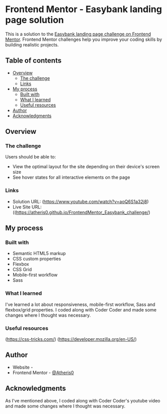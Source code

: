 # Frontend Mentor - Easybank landing page solution

This is a solution to the [Easybank landing page challenge on Frontend Mentor](https://www.frontendmentor.io/challenges/easybank-landing-page-WaUhkoDN). Frontend Mentor challenges help you improve your coding skills by building realistic projects. 

## Table of contents

- [Overview](#overview)
  - [The challenge](#the-challenge)
  - [Links](#links)
- [My process](#my-process)
  - [Built with](#built-with)
  - [What I learned](#what-i-learned)
  - [Useful resources](#useful-resources)
- [Author](#author)
- [Acknowledgments](#acknowledgments)

## Overview

### The challenge

Users should be able to:

- View the optimal layout for the site depending on their device's screen size
- See hover states for all interactive elements on the page


### Links

- Solution URL: (https://www.youtube.com/watch?v=aoQ6S1a32j8)
- Live Site URL: ((https://atheris0.github.io/FrontendMentor_Easybank_challenge/)

## My process

### Built with

- Semantic HTML5 markup
- CSS custom properties
- Flexbox
- CSS Grid
- Mobile-first workflow
- Sass


### What I learned

I've learned a lot about responsiveness, mobile-first workflow, Sass and flexbox/grid properties. I coded along with Coder Coder and made some changes where I thought was necessary.

### Useful resources

(https://css-tricks.com/)
(https://developer.mozilla.org/en-US/)


## Author

- Website - []()
- Frontend Mentor - [@Atheris0](https://www.frontendmentor.io/profile/Atheris0)

## Acknowledgments

As I've mentioned above, I coded along with Coder Coder's youtube video and made some changes where I thought was necessary.
